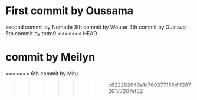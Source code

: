 # First commit by Oussama
second commit by Nomade
3th commit by Wouter
4th commit by Gustavo
5th commit by totto9
<<<<<<< HEAD
# commit by Meilyn
=======
6th commit by Mitu
>>>>>>> c822282640a1c760377156d1f28726177207ef32
